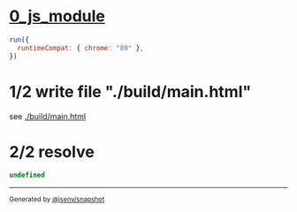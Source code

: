 # [0_js_module](../../html_importmap_http.test.mjs#L23)

```js
run({
  runtimeCompat: { chrome: "89" },
})
```

# 1/2 write file "./build/main.html"

see [./build/main.html](./build/main.html)

# 2/2 resolve

```js
undefined
```

---

<sub>
  Generated by <a href="https://github.com/jsenv/core/tree/main/packages/independent/snapshot">@jsenv/snapshot</a>
</sub>
